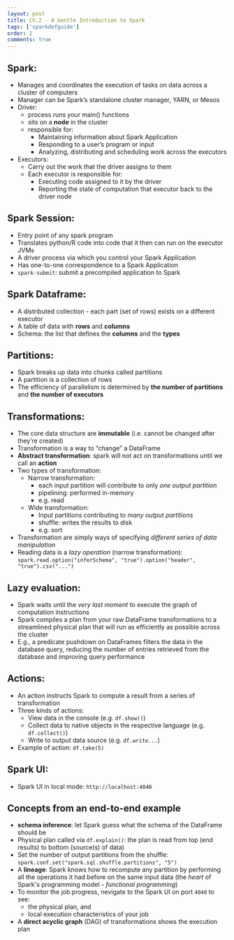 ```yaml
---
layout: post
title: Ch.2 - A Gentle Introduction to Spark
tags: ['sparkdefguide']
order: 2
comments: true
---
```


## Spark:
- Manages and coordinates the execution of tasks on data across a cluster of computers
- Manager can be Spark’s standalone cluster manager, YARN, or Mesos
- Driver:
    - process runs your main() functions
    - sits on a **node** in the cluster
    - responsible for:
        - Maintaining information about Spark Application
        - Responding to a user’s program or input
        - Analyzing, distributing and scheduling work across the executors
- Executors:
    - Carry out the work that the driver assigns to them
    - Each executor is responsible for:
        - Executing code assigned to it by the driver
        - Reporting the state of computation that executor back to the driver node
<!--more-->

## Spark Session:
- Entry point of any spark program
- Translates python/R code into code that it then can run on the executor JVMs
- A driver process via which you control your Spark Application
- Has one-to-one correspondence to a Spark Application
- `spark-submit`: submit a precompiled application to Spark

## Spark Dataframe:
- A distributed collection - each part (set of rows) exists on a different executor
- A table of data with **rows** and **columns**
- Schema: the list that defines the **columns** and the **types**

## Partitions:
- Spark breaks up data into chunks called partitions
- A partition is a collection of rows
- The efficiency of parallelism is determined by **the number of partitions** and **the number of executors**

## Transformations:
- The core data structure are **immutable** (i.e. cannot be changed after they’re created)
- Transformation is a way to “change” a DataFrame
- **Abstract transformation**: spark will not act on transformations until we call an **action**
- Two types of transformation:
    - Narrow transformation:
        - each input partition will contribute to only *one output partition*
        - pipelining: performed in-memory
        - e.g. read
    - Wide transformation: 
        - Input partitions contributing to *many output partitions*
        - shuffle: writes the results to disk
        - e.g. sort
- Transformation are simply ways of specifying *different series of data manipulation*
- Reading data is a *lazy operation* (narrow transformation): `spark.read.option("inferSchema", "true").option("header", "true").csv("...")`

## Lazy evaluation:
- Spark waits until the *very last moment* to execute the graph of computation instructions
- Spark compiles a plan from your raw DataFrame transformations to a streamlined physical plan that will run as efficiently as possible across the cluster
- E.g., a predicate pushdown on DataFrames filters the data in the database query, reducing the number of entries retrieved from the database and improving query performance

## Actions:
- An action instructs Spark to compute a result from a series of transformation
- Three kinds of actions:
    - View data in the console (e.g. `df.show()`)
    - Collect data to native objects in the respective language (e.g. `df.collect()`)
    - Write to output data source (e.g. `df.write...`)
- Example of action:  `df.take(5)`

## Spark UI:
- Spark UI in local mode: `http://localhost:4040`

## Concepts from an end-to-end example
- **schema inference**: let Spark guess what the schema of the DataFrame should be
- Physical plan called via `df.explain()`: the plan is read from top (end results) to bottom (source(s) of data)
- Set the number of output partitions from the shuffle: `spark.conf.set("spark.sql.shuffle.partitions", "5")`
- A **lineage**: Spark knows how to recompute any partition by performing all the operations it had before on the same input data (the *heart* of Spark's programming model - *functional programming*)
- To monitor the job progress, nevigate to the Spark UI on port `4040` to see:
	- the physical plan, and
	- local execution characteristics of your job
- A **direct acyclic graph** (DAG) of transformations shows the execution plan
